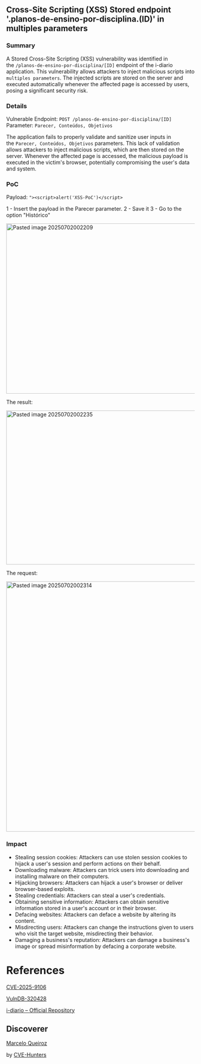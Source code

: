 ## Cross-Site Scripting (XSS) Stored endpoint '.planos-de-ensino-por-disciplina.(ID)' in multiples parameters

### Summary

A Stored Cross-Site Scripting (XSS) vulnerability was identified in the `/planos-de-ensino-por-disciplina/[ID]` endpoint of the i-diario application. This vulnerability allows attackers to inject malicious scripts into `multiples parameters`. The injected scripts are stored on the server and executed automatically whenever the affected page is accessed by users, posing a significant security risk.

### Details

Vulnerable Endpoint: `POST /planos-de-ensino-por-disciplina/[ID] `  
Parameter: `Parecer, Conteúdos, Objetivos`

The application fails to properly validate and sanitize user inputs in the `Parecer, Conteúdos, Objetivos` parameters. This lack of validation allows attackers to inject malicious scripts, which are then stored on the server. Whenever the affected page is accessed, the malicious payload is executed in the victim's browser, potentially compromising the user's data and system.

### PoC

Payload: `"><script>alert('XSS-PoC')</script>`

1 - Insert the payload in the Parecer parameter.
2 - Save it
3 - Go to the option "Histórico"

<img width="960" height="455" alt="Pasted image 20250702002209" src="https://github.com/user-attachments/assets/2bd92386-3a87-45b0-9b3e-bee3939ff560" />


The result:

<img width="653" height="412" alt="Pasted image 20250702002235" src="https://github.com/user-attachments/assets/984b1a84-6bd6-44a6-94e5-5e75b2a53a9c" />


The request:

<img width="1134" height="669" alt="Pasted image 20250702002314" src="https://github.com/user-attachments/assets/0d3c7414-3ce9-44c4-b251-922691f62acf" />


### Impact

- Stealing session cookies: Attackers can use stolen session cookies to hijack a user's session and perform actions on their behalf.
- Downloading malware: Attackers can trick users into downloading and installing malware on their computers.
- Hijacking browsers: Attackers can hijack a user's browser or deliver browser-based exploits.
- Stealing credentials: Attackers can steal a user's credentials.
- Obtaining sensitive information: Attackers can obtain sensitive information stored in a user's account or in their browser.
- Defacing websites: Attackers can deface a website by altering its content.
- Misdirecting users: Attackers can change the instructions given to users who visit the target website, misdirecting their behavior.
- Damaging a business's reputation: Attackers can damage a business's image or spread misinformation by defacing a corporate website.

# References

[CVE-2025-9106 ](https://www.cve.org/CVERecord?id=CVE-2025-9106 )

[VulnDB-320428](https://vuldb.com/?id.320428)

[i-diario – Official Repository](https://github.com/portabilis/i-diario)

## Discoverer

[Marcelo Queiroz](www.linkedin.com/in/marceloqueirozjr) 

by [CVE-Hunters](https://github.com/Sec-Dojo-Cyber-House/cve-hunters)
